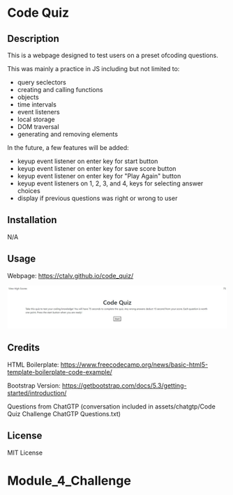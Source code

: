 # Code Quiz

## Description

This is a webpage designed to test users on a preset ofcoding questions.

This was mainly a practice in JS including but not limited to:
- query seclectors
- creating and calling functions
- objects
- time intervals
- event listeners
- local storage
- DOM traversal
- generating and removing elements


In the future, a few features will be added:
- keyup event listener on enter key for start button
- keyup event listener on enter key for save score button
- keyup event listener on enter key for "Play Again" button
- keyup event listeners on 1, 2, 3, and 4, keys for selecting answer choices
- display if previous questions was right or wrong to user


## Installation

N/A

## Usage

Webpage: https://ctalv.github.io/code_quiz/

![Portfolio Screenshot](assets/images/screenshot.jpeg)

## Credits

HTML Boilerplate: https://www.freecodecamp.org/news/basic-html5-template-boilerplate-code-example/

Bootstrap Version: https://getbootstrap.com/docs/5.3/getting-started/introduction/

Questions from ChatGTP (conversation included in assets/chatgtp/Code Quiz Challenge ChatGTP Questions.txt)

## License

MIT License

# Module_4_Challenge

